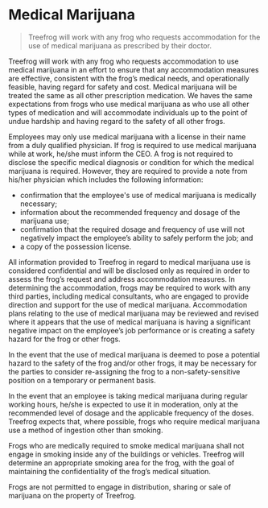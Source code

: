# Medical Marijuana

> Treefrog will work with any frog who requests accommodation for the use of medical marijuana as prescribed by their doctor.

Treefrog will work with any frog who requests accommodation to use medical marijuana in an effort to ensure that any accommodation measures are effective, consistent with the frog’s medical needs, and operationally feasible, having regard for safety and cost. Medical marijuana will be treated the same as all other prescription medication. We haves the same expectations from frogs who use medical marijuana as who use all other types of medication and will accommodate individuals up to the point of undue hardship and having regard to the safety of all other frogs.

Employees may only use medical marijuana with a license in their name from a duly qualified physician. If frog is required to use medical marijuana while at work, he/she must inform the CEO. A frog is not required to disclose the specific medical diagnosis or condition for which the medical marijuana is required. However, they are required to provide a note from his/her physician which includes the following information:
- confirmation that the employee's use of medical marijuana is medically necessary;
- information about the recommended frequency and dosage of the marijuana use;
- confirmation that the required dosage and frequency of use will not negatively impact the employee’s ability to safely perform the job;  and
- a copy of the possession license.

All information provided to Treefrog in regard to medical marijuana use is considered confidential and will be disclosed only as required in order to assess the frog’s request and address accommodation measures. In determining the accommodation, frogs may be required to work with any third parties, including medical consultants, who are engaged to provide direction and support for the use of medical marijuana. Accommodation plans relating to the use of medical marijuana may be reviewed and revised where it appears that the use of medical marijuana is having a significant negative impact on the employee’s job performance or is creating a safety hazard for the frog or other frogs.

In the event that the use of medical marijuana is deemed to pose a potential hazard to the safety of the frog and/or other frogs, it may be necessary for the parties to consider re-assigning the frog to a non-safety-sensitive position on a temporary or permanent basis.

In the event that an employee is taking medical marijuana during regular working hours, he/she is expected to use it in moderation, only at the recommended level of dosage and the applicable frequency of the doses. Treefrog expects that, where possible, frogs who require medical marijuana use a method of ingestion other than smoking.

Frogs who are medically required to smoke medical marijuana shall not engage in smoking inside any of the buildings or vehicles. Treefrog will determine an appropriate smoking area for the frog, with the goal of maintaining the confidentiality of the frog’s medical situation.

Frogs are not permitted to engage in distribution, sharing or sale of marijuana on the property of Treefrog.
